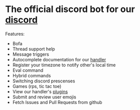 # The official discord bot for our [discord](https://sern.dev/discord)

Features:

- Bofa
- Thread support help
- Message triggers
- Autocomplete documentation for our [handler](https://github.com/sern-handler/handler)
- Register your timezone to notify other's local time
- Eval command
- Hybrid commands
- Switching discord prescenses
- Games (rps, tic tac toe)
- View our handler's [plugins](https://github.com/sern-handler/awesome-plugins)
- Submit and review user emojis
- Fetch Issues and Pull Requests from github
